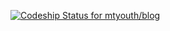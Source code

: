 [ ![Codeship Status for mtyouth/blog](https://app.codeship.com/projects/1af24270-779f-0136-1bf2-52fe3e459a18/status?branch=master)](https://app.codeship.com/projects/300194)

